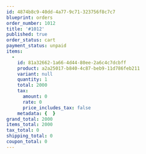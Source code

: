 ```yaml
---
id: 4874b8c9-40dd-4a77-9c71-323756f8c7c7
blueprint: orders
order_number: 1012
title: '#1012'
published: true
order_status: cart
payment_status: unpaid
items:
  -
    id: 81a32662-1a66-4d44-80ee-2a6c4c7dcbff
    product: a2a25017-b840-4c87-beb9-11d786feb211
    variant: null
    quantity: 1
    total: 2000
    tax:
      amount: 0
      rate: 0
      price_includes_tax: false
    metadata: {  }
grand_total: 2000
items_total: 2000
tax_total: 0
shipping_total: 0
coupon_total: 0
---
```

